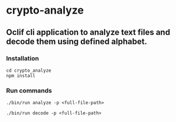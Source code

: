 # crypto-analyze

## Oclif cli application to analyze text files and decode them using defined alphabet.

### Installation

```
cd crypto_analyze
npm install
```
### Run commands

```
./bin/run analyze -p <full-file-path>
```

```
./bin/run decode -p <full-file-path>
```
